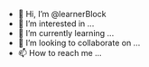 - 👋 Hi, I’m @learnerBlock
- 👀 I’m interested in ...
- 🌱 I’m currently learning ...
- 💞️ I’m looking to collaborate on ...
- 📫 How to reach me ...

<!---
learnerBlock/learnerBlock is a ✨ special ✨ repository because its `README.md` (this file) appears on your GitHub profile.
You can click the Preview link to take a look at your changes.
--->
